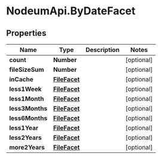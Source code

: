 # NodeumApi.ByDateFacet

## Properties

Name | Type | Description | Notes
------------ | ------------- | ------------- | -------------
**count** | **Number** |  | [optional] 
**fileSizeSum** | **Number** |  | [optional] 
**inCache** | [**FileFacet**](FileFacet.md) |  | [optional] 
**less1Week** | [**FileFacet**](FileFacet.md) |  | [optional] 
**less1Month** | [**FileFacet**](FileFacet.md) |  | [optional] 
**less3Months** | [**FileFacet**](FileFacet.md) |  | [optional] 
**less6Months** | [**FileFacet**](FileFacet.md) |  | [optional] 
**less1Year** | [**FileFacet**](FileFacet.md) |  | [optional] 
**less2Years** | [**FileFacet**](FileFacet.md) |  | [optional] 
**more2Years** | [**FileFacet**](FileFacet.md) |  | [optional] 


